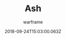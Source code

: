 ---
title: Ash
seoTitle: Warframe Ash. Ash Abilities. Warfame Ash Builds
description: With good stealth and assassination tools, Ash is a deadly Warframe, capable of inflicting massive damage on the battlefield.
date: 2018-09-24T15:03:00.063Z
author: warframe
layout: warframes
permalink: /warframes/ash/
image: /images/frames/ash.jpg
video_url: 330L8mHBJAU
---